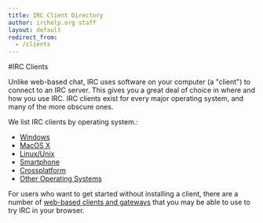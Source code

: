 ```yaml
---
title: IRC Client Directory
author: irchelp.org staff
layout: default
redirect_from:
  - /clients
---
```


#IRC Clients

Unlike web-based chat, IRC uses software on your computer (a "client") to connect to an IRC server. This gives you a great deal of choice in where and how you use IRC. IRC clients exist for every major operating system, and many of the more obscure ones.

We list IRC clients by operating system.:

* [Windows](/irchelp/clients/windows/)
* [MacOS X](/irchelp/clients/mac/)
* [Linux/Unix](/irchelp/clients/unix/)
* [Smartphone](/irchelp/clients/mobile/)
* [Crossplatform](/irchelp/clients/cross/)
* [Other Operating Systems](/irchelp/clients/otheros)

For users who want to get started without installing a client, there are a number of [web-based clients and gateways](/irchelp/clients/webclients.html) that you may be able to use to try IRC in your browser.
